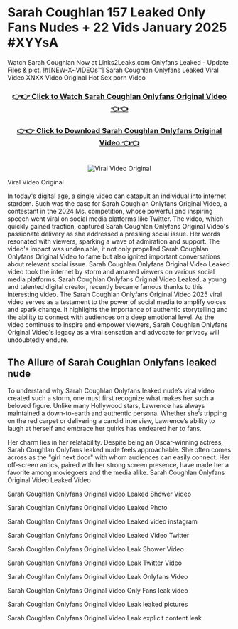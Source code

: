 # Sarah Coughlan 157 Leaked Only Fans Nudes + 22 Vids January 2025 #XYYsA

Watch Sarah Coughlan Now at Links2Leaks.com Onlyfans Leaked - Update Files & pict. !#[NEW-X~VIDEOs™] Sarah Coughlan Onlyfans Leaked Viral Video XNXX Video Original Hot Sex porn Video
<br>
<div align="center">
<h3><a href="https://links2leaks.com/sarahcoughlan" rel="nofollow">👉👉 Click to Watch Sarah Coughlan Onlyfans Original Video 👈👈</a></h3>
<h3><a href="https://links2leaks.com/sarahcoughlan" rel="nofollow">👉👉 Click to Download Sarah Coughlan Onlyfans Original Video 👈👈</a></h3>
<br>
<a href="https://links2leaks.com/sarahcoughlan" rel="nofollow"><img src="https://i.ibb.co/Gkj2r4b/banner.png" alt="Viral Video Original" style="max-width: 100%; display: inline-block;" data-target="animated-image.originalImage"></a>
</div>

Viral Video Original

In today's digital age, a single video can catapult an individual into internet stardom. Such was the case for Sarah Coughlan Onlyfans Original Video, a contestant in the 2024 Ms. competition, whose powerful and inspiring speech went viral on social media platforms like Twitter.
The video, which quickly gained traction, captured Sarah Coughlan Onlyfans Original Video's passionate delivery as she addressed a pressing social issue. Her words resonated with viewers, sparking a wave of admiration and support. The video's impact was undeniable; it not only propelled Sarah Coughlan Onlyfans Original Video to fame but also ignited important conversations about relevant social issue.
Sarah Coughlan Onlyfans Original Video Leaked video took the internet by storm and amazed viewers on various social media platforms. Sarah Coughlan Onlyfans Original Video Leaked, a young and talented digital creator, recently became famous thanks to this interesting video.
The Sarah Coughlan Onlyfans Original Video 2025 viral video serves as a testament to the power of social media to amplify voices and spark change. It highlights the importance of authentic storytelling and the ability to connect with audiences on a deep emotional level. As the video continues to inspire and empower viewers, Sarah Coughlan Onlyfans Original Video's legacy as a viral sensation and advocate for privacy will undoubtedly endure.

<h2>The Allure of Sarah Coughlan Onlyfans leaked nude</h2>


To understand why Sarah Coughlan Onlyfans leaked nude’s viral video created such a storm, one must first recognize what makes her such a beloved figure. Unlike many Hollywood stars, Lawrence has always maintained a down-to-earth and authentic persona. Whether she’s tripping on the red carpet or delivering a candid interview, Lawrence’s ability to laugh at herself and embrace her quirks has endeared her to fans.

Her charm lies in her relatability. Despite being an Oscar-winning actress, Sarah Coughlan Onlyfans leaked nude feels approachable. She often comes across as the "girl next door" with whom audiences can easily connect. Her off-screen antics, paired with her strong screen presence, have made her a favorite among moviegoers and the media alike.
Sarah Coughlan Onlyfans Original Video Leaked Video

Sarah Coughlan Onlyfans Original Video Leaked Shower Video

Sarah Coughlan Onlyfans Original Video Leaked Photo

Sarah Coughlan Onlyfans Original Video Leaked video instagram

Sarah Coughlan Onlyfans Original Video Leaked Video Twitter

Sarah Coughlan Onlyfans Original Video Leak Shower Video

Sarah Coughlan Onlyfans Original Video Leak Twitter Video

Sarah Coughlan Onlyfans Original Video Leak Onlyfans Video

Sarah Coughlan Onlyfans Original Video Only Fans leak video

Sarah Coughlan Onlyfans Original Video Leak leaked pictures

Sarah Coughlan Onlyfans Original Video Leak explicit content leak